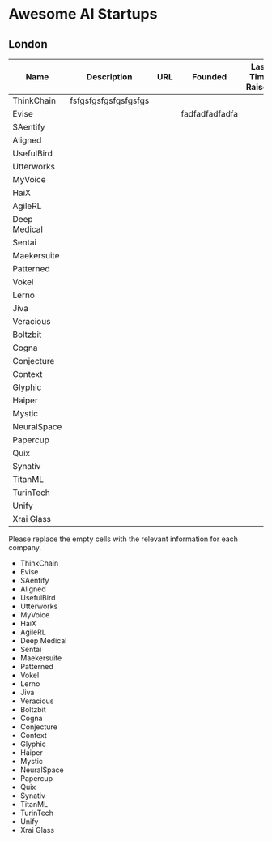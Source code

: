 # Awesome AI Startups

## London

| Name          | Description      | URL           | Founded | Last Time Raised | # Employees | # Total Raised | Jobs Website   |
|---------------|------------------|---------------|---------|-------------------|-------------|-----------------|-----------------|
| ThinkChain    | fsfgsfgsfgsfgsfgsfgs                 |               |         |                   |             |                 |                 |
| Evise         |                  |               |      fadfadfadfadfa   |                   |             |                 |                 |
| SAentify      |                  |               |         |                   |             |                 |                 |
| Aligned       |                  |               |         |                   |             |                 |                 |
| UsefulBird    |                  |               |         |                   |    fadfadfafda         |                 |                 |
| Utterworks    |                  |               |         |                   |             |                 |                 |
| MyVoice       |                  |               |         |                   |             |                 |                 |
| HaiX          |                  |               |         |                   |             |                 |                 |
| AgileRL       |                  |               |         |                   |             |                 |                 |
| Deep Medical  |                  |               |         |                   |             |                 |                 |
| Sentai        |                  |               |         |                   |             |                 |                 |
| Maekersuite   |                  |               |         |                   |             |                 |                 |
| Patterned     |                  |               |         |                   |             |                 |                 |
| Vokel         |                  |               |         |                   |             |                 |                 |
| Lerno         |                  |               |         |                   |             |                 |                 |
| Jiva          |                  |               |         |                   |             |                 |                 |
| Veracious     |                  |               |         |                   |             |                 |                 |
| Boltzbit      |                  |               |         |                   |             |                 |                 |
| Cogna         |                  |               |         |                   |             |                 |                 |
| Conjecture    |                  |               |         |                   |             |                 |                 |
| Context       |                  |               |         |                   |             |                 |                 |
| Glyphic       |                  |               |         |                   |             |                 |                 |
| Haiper        |                  |               |         |                   |             |                 |                 |
| Mystic        |                  |               |         |                   |             |                 |                 |
| NeuralSpace   |                  |               |         |                   |             |                 |                 |
| Papercup      |                  |               |         |                   |             |                 |                 |
| Quix          |                  |               |         |                   |             |                 |                 |
| Synativ       |                  |               |         |                   |             |                 |                 |
| TitanML       |                  |               |         |                   |             |                 |                 |
| TurinTech     |                  |               |         |                   |             |                 |                 |
| Unify         |                  |               |         |                   |             |                 |                 |
| Xrai Glass    |                  |               |         |                   |             |                 |                 |

Please replace the empty cells with the relevant information for each company.
- ThinkChain
- Evise
- SAentify
- Aligned
- UsefulBird
- Utterworks
- MyVoice
- HaiX
- AgileRL
- Deep Medical
- Sentai
- Maekersuite
- Patterned
- Vokel
- Lerno
- Jiva
- Veracious
- Boltzbit
- Cogna
- Conjecture
- Context
- Glyphic
- Haiper
- Mystic
- NeuralSpace
- Papercup
- Quix
- Synativ
- TitanML
- TurinTech
- Unify
- Xrai Glass

